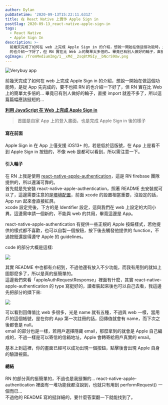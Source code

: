 ```yaml
---
author: Dylan
pubDatetime: '2020-09-13T15:22:11.631Z'
title: 在 React Native 上實作 Apple Sign in
postSlug: 2020-09-13_react-native-apple-sign-in
tags:
  - React Native
  - Apple Sign In
description: >-
  前幾天完成了如何在 web 上完成 Apple Sign in 的介紹，想說一開始在做這個功能時，是從 App 先完成的，要不也把 RN
  的也介紹一下好了，但 RN 實在比 Web 上的簡單太多倍的… 畢竟已有別人做好的輪子，直接 import…
ogImage: /fromMediumImg/1__xMd__2sq8tMSIy__bNcrS9Uw.png
---
```


![Verybuy app](/fromMediumImg/1__xMd__2sq8tMSIy__bNcrS9Uw.png)

前幾天完成了如何在 web 上完成 Apple Sign in 的介紹，想說一開始在做這個功能時，是從 App 先完成的，要不也把 RN 的也介紹一下好了，但 RN 實在比 Web 上的簡單太多倍的… 畢竟已有別人做好的輪子，直接 import 就差不多了，所以這篇篇幅應該挺短的…

[**利用 JavaScript 在 Web 上完成 Apple Sign in**](/posts/2020-09-11_javaScript-web-apple-sign-in)

> 首圖是自家 App 上的登入畫面，也是完成 Apple Sign in 後的樣子

#### 寫在前面

Apple Sign in 在 App 上僅支援 iOS13+ 的，若是低於這版號，在 App 上是看不到 Apple Sign in 按鈕的，不像 web 是都可以看到，所以需注意一下。

#### 引入輪子

在 RN 上我是使用 [react-native-apple-authentication](https://github.com/invertase/react-native-apple-authentication)，這是 RN firebase 團隊提供的，所以還滿可靠的。  
首先就是先安裝 react-native-apple-authentication，照著 README 去安裝就可以了，這邊需要注意的是[環境配置](https://github.com/invertase/react-native-apple-authentication/blob/master/docs/INITIAL_SETUP.md)，前面 xcode 的設置相當重要，沒設定的話，App run 起來會直接紅屏。  
xcode 設定完後，下方的是 Identifier 設定，這與我們在 web 上設定的大同小異，這邊需申請一個新的，不能與 web 的共用，畢竟這邊是 App。

react-native-apple-authentication 有提供一些正規的 Apple 按鈕樣式，若他提供的樣式都不喜歡，也可以自製一個按鈕，按下後去觸發他提供的 function，不過按鈕還是得遵守 Apple 的 guidelines。

code 的部分大概是這樣:

![](/fromMediumImg/1__kDA6__Bc2WcyBjUGcapULRA.png)

其實 README 中也都有介紹到，不過他還有放入不少功能，而我有用到的就如上圖那麼多了，所以是真的挺簡單的。  
這邊我們來看「appleAuthRequestResponse」裡面有什麼，其實 react-native-apple-authentication 的 type 寫挺好的，讀者裝起來後也可以自己去看，我這邊先把部分的擷下來:

![](/fromMediumImg/1__dwMIBnPaaxW1UVj4C6h2tw.png)

可以看到回傳值比 web 多很多，光是 name 就有五種，不過與 web 一樣，當用戶的這個帳號，是在你的 App 第一次註冊的話，回傳值就會有 name，而下次之後都會是 null。  
email 的部分也是一樣，若用戶選擇隱藏 email，那麼拿到的就會是 Apple 自己編成的，不過一樣是可以寄信的信箱地址，Apple 會轉寄給用戶真實的 email。

基本上到這裡，你的畫面已經可以成功出現一個按鈕，點擊後會出現 Apple 自身的驗證視窗。

#### 總結

RN 的部分真的挺簡單的，不過也是我挺懶的… react-native-apple-authentication 裡面有一堆功能我都沒說到，也就只有用到 performRequest() 一個而已…  
不過他的 README 寫的挺詳細的，要什麼答案翻一下就能找到了。
